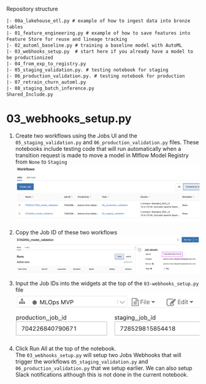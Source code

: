 Repository structure 

```
|- 00a_lakehouse_etl.py # example of how to ingest data into bronze tables
|- 01_feature_engineering.py # example of how to save features into Feature Store for reuse and lineage tracking
|- 02_automl_baseline.py # training a baseline model with AutoML 
|- 03_webhooks_setup.py  # start here if you already have a model to be productionized
|- 04_from_exp_to_registry.py
|- 05_staging_validation.py. # testing notebook for staging
|- 06_production_validation.py. # testing notebook for production 
|- 07_retrain_churn_automl.py
|- 08_staging_batch_inference.py
Shared_Include.py
```

# 03_webhooks_setup.py 
1. Create two workflows using the Jobs UI and the `05_staging_validation.py` and `06_production_validation.py` files. These notebooks include testing code that will run automatically when a transition request is made to move a model in Mlflow Model Registry from `None` to `Staging` 
![create-workflow](images/create-workflow.png)

2. Copy the Job ID of these two workflows
![job-id](images/job-id.jpg)

3. Input the Job IDs into the widgets at the top of the `03-webhooks_setup.py` file
![widgets](images/webhooks-widgets.png)

4. Click Run All at the top of the notebook.   
The `03_webhooks_setup.py` will setup two Jobs Webhooks that will trigger the workflows `05_staging_validation.py` and `06_production_validation.py` that we setup earlier. We can also setup Slack notifications although this is not done in the current notebook. 
